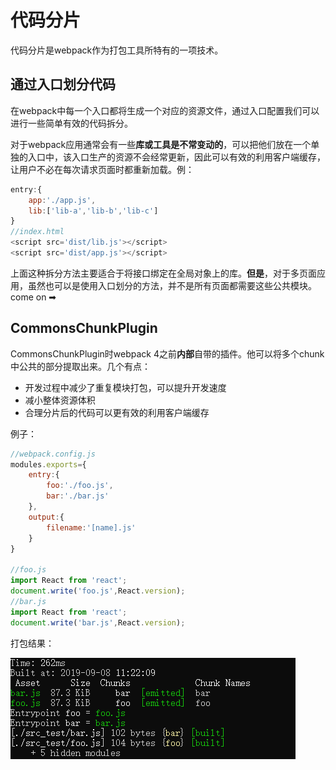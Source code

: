 # 代码分片


代码分片是webpack作为打包工具所特有的一项技术。

## 通过入口划分代码

在webpack中每一个入口都将生成一个对应的资源文件，通过入口配置我们可以进行一些简单有效的代码拆分。

对于webpack应用通常会有一些**库或工具是不常变动的**，可以把他们放在一个单独的入口中，该入口生产的资源不会经常更新，因此可以有效的利用客户端缓存，让用户不必在每次请求页面时都重新加载。例：

```js
entry:{
    app:'./app.js',
    lib:['lib-a','lib-b','lib-c']
}
//index.html
<script src='dist/lib.js'></script>
<script src='dist/app.js'></script>
```
上面这种拆分方法主要适合于将接口绑定在全局对象上的库。**但是**，对于多页面应用，虽然也可以是使用入口划分的方法，并不是所有页面都需要这些公共模块。come on ➡

## CommonsChunkPlugin

CommonsChunkPlugin时webpack 4之前**内部**自带的插件。他可以将多个chunk中公共的部分提取出来。几个有点：

* 开发过程中减少了重复模块打包，可以提升开发速度
* 减小整体资源体积
* 合理分片后的代码可以更有效的利用客户端缓存

例子：
```js
//webpack.config.js
modules.exports={
    entry:{
        foo:'./foo.js',
        bar:'./bar.js'
    },
    output:{
        filename:'[name].js'
    }
}

//foo.js
import React from 'react';
document.write('foo.js',React.version);
//bar.js
import React from 'react';
document.write('bar.js',React.version);
```
打包结果：

![Alt 打包结果](../static/images/webpack/6-1.jpg)

